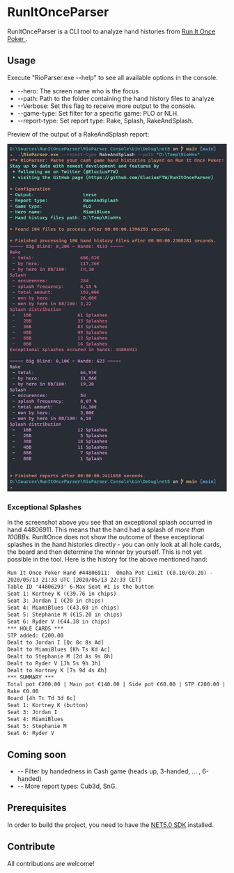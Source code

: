 # RunItOnceParser
RunItOnceParser is a CLI tool to analyze hand histories from [Run It Once Poker ](https://www.runitonce.eu/).

## Usage
Execute "RioParser.exe --help" to see all available options in the console.

* --hero: The screen name who is the focus 
* --path: Path to the folder containing the hand history files to analyze
* --Verbose: Set this flag to receive more output to the console. 
* --game-type: Set filter for a specific game: PLO or NLH.
* --report-type: Set report type: Rake, Splash, RakeAndSplash.

Preview of the output of a RakeAndSplash report:

![Screenshot of a report](./Sample/terminal-screenshot.png)

### Exceptional Splashes
In the screenshot above you see that an exceptional splash occurred in hand 44806911. This means that the hand had a splash of _more than 100BBs_. RunItOnce does not show the outcome of these exceptional splashes in the hand histories directly - you can only look at all hole cards, the board and then determine the winner by yourself. This is not yet possible in the tool. Here is the history for the above mentioned hand:

````
Run It Once Poker Hand #44806911:  Omaha Pot Limit (€0.10/€0.20) - 2020/05/13 21:33 UTC [2020/05/13 22:33 CET]
Table ID '44806293' 6-Max Seat #1 is the button
Seat 1: Kortney K (€39.76 in chips)
Seat 3: Jordan I (€20 in chips)
Seat 4: MiamiBlues (€43.68 in chips)
Seat 5: Stephanie M (€15.20 in chips)
Seat 6: Ryder V (€44.38 in chips)
*** HOLE CARDS ***
STP added: €200.00
Dealt to Jordan I [Qc 8c 8s Ad]
Dealt to MiamiBlues [Kh Ts Kd Ac]
Dealt to Stephanie M [2d As 9s 8h]
Dealt to Ryder V [Jh 5s 9h 3h]
Dealt to Kortney K [7s 9d 4s Ah]
*** SUMMARY ***
Total pot €200.00 | Main pot €140.00 | Side pot €60.00 | STP €200.00 | Rake €0.00
Board [4h Tc Td 3d 6c]
Seat 1: Kortney K (button) 
Seat 3: Jordan I 
Seat 4: MiamiBlues 
Seat 5: Stephanie M 
Seat 6: Ryder V 
````

## Coming soon
* -- Filter by handedness in Cash game (heads up, 3-handed, ... , 6-handed)
* -- More report types: Cub3d, SnG.

## Prerequisites
In order to build the project, you need to have the [NET5.0 SDK](https://dotnet.microsoft.com/download/dotnet/5.0) installed.

## Contribute
All contributions are welcome!
